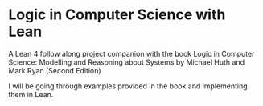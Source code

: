 # Logic in Computer Science with Lean

A Lean 4 follow along project companion with the book Logic in Computer Science: Modelling and Reasoning about Systems by Michael Huth and Mark Ryan (Second Edition)

I will be going through examples provided in the book and implementing them in Lean.